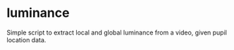 # luminance
Simple script to extract local and global luminance from a video, given pupil location data.


